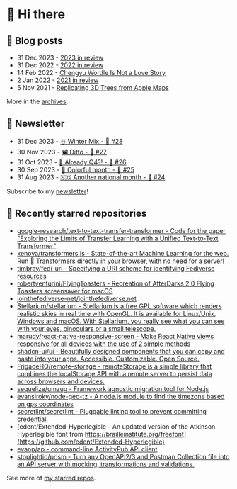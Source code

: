 # 👋 Hi there

## 📝 Blog posts

<!-- feed start -->
- 31 Dec 2023 - [2023 in review](https://cheeaun.com/blog/2023/12/2023-in-review/)
- 31 Dec 2022 - [2022 in review](https://cheeaun.com/blog/2022/12/2022-in-review/)
- 14 Feb 2022 - [Chengyu Wordle Is Not a Love Story](https://cheeaun.com/blog/2022/02/chengyu-wordle-is-not-a-love-story/)
- 2 Jan 2022 - [2021 in review](https://cheeaun.com/blog/2022/01/2021-in-review/)
- 5 Nov 2021 - [Replicating 3D Trees from Apple Maps](https://cheeaun.com/blog/2021/11/replicating-3d-trees-apple-maps/)
<!-- feed end -->

More in the [archives](https://cheeaun.com/blog/archives/).

## 📰 Newsletter

<!-- newsletter start -->
- 31 Dec 2023 - [☃️ Winter Mix - 🥫 #28](https://cheeaun.substack.com/p/winter-mix-28)
- 30 Nov 2023 - [📽️ Ditto - 🥫 #27](https://cheeaun.substack.com/p/ditto-27)
- 31 Oct 2023 - [🫣 Already Q4?! - 🥫 #26](https://cheeaun.substack.com/p/already-q4-26)
- 30 Sep 2023 - [🎨 Colorful month - 🥫 #25](https://cheeaun.substack.com/p/colorful-month-25)
- 31 Aug 2023 - [🇸🇬 Another national month - 🥫 #24](https://cheeaun.substack.com/p/another-national-month-24)
<!-- newsletter end -->

Subscribe to my [newsletter](https://cheeaun.substack.com/)!

## 🌟 Recently starred repositories

<!-- starred repos start -->
- [google-research/text-to-text-transfer-transformer - Code for the paper "Exploring the Limits of Transfer Learning with a Unified Text-to-Text Transformer"](https://github.com/google-research/text-to-text-transfer-transformer)
- [xenova/transformers.js - State-of-the-art Machine Learning for the web. Run 🤗 Transformers directly in your browser, with no need for a server!](https://github.com/xenova/transformers.js)
- [timbray/fedi-uri - Specifying a URI scheme for identifying Fediverse resources](https://github.com/timbray/fedi-uri)
- [robertventurini/FlyingToasters - Recreation of AfterDarks 2.0 Flying Toasters screensaver for macOS](https://github.com/robertventurini/FlyingToasters)
- [jointhefediverse-net/jointhefediverse.net](https://github.com/jointhefediverse-net/jointhefediverse.net)
- [Stellarium/stellarium - Stellarium is a free GPL software which renders realistic skies in real time with OpenGL. It is available for Linux/Unix, Windows and macOS. With Stellarium, you really see what you can see with your eyes, binoculars or a small telescope.](https://github.com/Stellarium/stellarium)
- [marudy/react-native-responsive-screen - Make React Native views responsive for all devices with the use of 2 simple methods](https://github.com/marudy/react-native-responsive-screen)
- [shadcn-ui/ui - Beautifully designed components that you can copy and paste into your apps. Accessible. Customizable. Open Source.](https://github.com/shadcn-ui/ui)
- [FrigadeHQ/remote-storage - remoteStorage is a simple library that combines the localStorage API with a remote server to persist data across browsers and devices.](https://github.com/FrigadeHQ/remote-storage)
- [sequelize/umzug - Framework agnostic migration tool for Node.js](https://github.com/sequelize/umzug)
- [evansiroky/node-geo-tz - A node.js module to find the timezone based on gps coordinates](https://github.com/evansiroky/node-geo-tz)
- [secretlint/secretlint - Pluggable linting tool to prevent committing credential.](https://github.com/secretlint/secretlint)
- [edent/Extended-Hyperlegible - An updated version of the Atkinson Hyperlegible font from https://brailleinstitute.org/freefont](https://github.com/edent/Extended-Hyperlegible)
- [evanp/ap - command-line ActivityPub API client](https://github.com/evanp/ap)
- [stoplightio/prism - Turn any OpenAPI2/3 and Postman Collection file into an API server with mocking, transformations and validations.](https://github.com/stoplightio/prism)
<!-- starred repos end -->

See more of [my starred repos](https://github.com/stars/cheeaun/).
